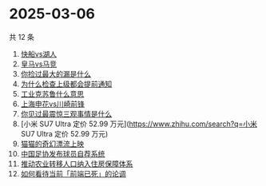 # 2025-03-06

共 12 条

<!-- BEGIN ZHIHUSEARCH -->
<!-- 最后更新时间 Thu Mar 06 2025 05:13:10 GMT+0800 (China Standard Time) -->
1. [快船vs湖人](https://www.zhihu.com/search?q=快船vs湖人)
1. [皇马vs马竞](https://www.zhihu.com/search?q=皇马vs马竞)
1. [你捡过最大的漏是什么](https://www.zhihu.com/search?q=你捡过最大的漏是什么)
1. [为什么检查上级都会提前通知](https://www.zhihu.com/search?q=为什么检查上级都会提前通知)
1. [工业克苏鲁什么意思](https://www.zhihu.com/search?q=工业克苏鲁什么意思)
1. [上海申花vs川崎前锋](https://www.zhihu.com/search?q=上海申花vs川崎前锋)
1. [你见过最震惊三观事情是什么](https://www.zhihu.com/search?q=你见过最震惊三观事情是什么)
1. [小米 SU7 Ultra 定价 52.99 万元](https://www.zhihu.com/search?q=小米 SU7 Ultra 定价 52.99 万元)
1. [猫猫的奇幻漂流上映](https://www.zhihu.com/search?q=猫猫的奇幻漂流上映)
1. [中国足协发布球员自荐系统](https://www.zhihu.com/search?q=中国足协发布球员自荐系统)
1. [推动农业转移人口纳入住房保障体系](https://www.zhihu.com/search?q=推动农业转移人口纳入住房保障体系)
1. [如何看待当前「前端已死」的论调](https://www.zhihu.com/search?q=如何看待当前「前端已死」的论调)
<!-- END ZHIHUSEARCH -->
